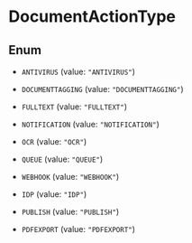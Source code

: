 

# DocumentActionType

## Enum


* `ANTIVIRUS` (value: `"ANTIVIRUS"`)

* `DOCUMENTTAGGING` (value: `"DOCUMENTTAGGING"`)

* `FULLTEXT` (value: `"FULLTEXT"`)

* `NOTIFICATION` (value: `"NOTIFICATION"`)

* `OCR` (value: `"OCR"`)

* `QUEUE` (value: `"QUEUE"`)

* `WEBHOOK` (value: `"WEBHOOK"`)

* `IDP` (value: `"IDP"`)

* `PUBLISH` (value: `"PUBLISH"`)

* `PDFEXPORT` (value: `"PDFEXPORT"`)



